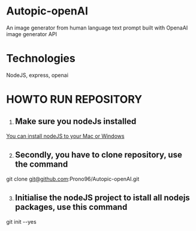 # Autopic-openAI
An image generator from human language text prompt built with OpenaAI image generator API

# Technologies
NodeJS, express, openai

# HOWTO RUN REPOSITORY
1. ## Make sure you nodeJs installed 
[You can install nodeJS to your Mac or Windows](https://nodejs.org/en/download/)

2. ## Secondly, you have to clone repository, use the command
git clone git@github.com:Prono96/Autopic-openAI.git

3. ## Initialise the nodeJS project to istall all nodejs packages, use this command
git init --yes

